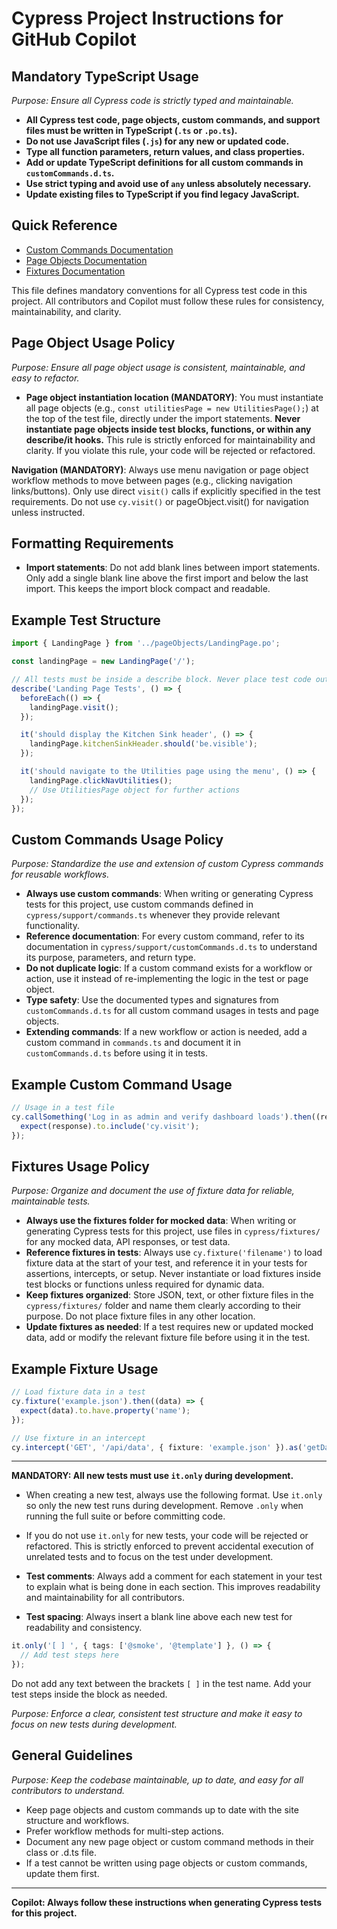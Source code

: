 

# Cypress Project Instructions for GitHub Copilot

## Mandatory TypeScript Usage
*Purpose: Ensure all Cypress code is strictly typed and maintainable.*
- **All Cypress test code, page objects, custom commands, and support files must be written in TypeScript (`.ts` or `.po.ts`).**
- **Do not use JavaScript files (`.js`) for any new or updated code.**
- **Type all function parameters, return values, and class properties.**
- **Add or update TypeScript definitions for all custom commands in `customCommands.d.ts`.**
- **Use strict typing and avoid use of `any` unless absolutely necessary.**
- **Update existing files to TypeScript if you find legacy JavaScript.**

## Quick Reference
- [Custom Commands Documentation](./ai_instructions/custom_commands.md)
- [Page Objects Documentation](./ai_instructions/page_objects.md)
- [Fixtures Documentation](./ai_instructions/fixtures.md)

This file defines mandatory conventions for all Cypress test code in this project. All contributors and Copilot must follow these rules for consistency, maintainability, and clarity.



## Page Object Usage Policy
*Purpose: Ensure all page object usage is consistent, maintainable, and easy to refactor.*
- **Page object instantiation location (MANDATORY)**: You must instantiate all page objects (e.g., `const utilitiesPage = new UtilitiesPage();`) at the top of the test file, directly under the import statements. **Never instantiate page objects inside test blocks, functions, or within any describe/it hooks.** This rule is strictly enforced for maintainability and clarity. If you violate this rule, your code will be rejected or refactored.

**Navigation (MANDATORY)**: Always use menu navigation or page object workflow methods to move between pages (e.g., clicking navigation links/buttons). Only use direct `visit()` calls if explicitly specified in the test requirements. Do not use `cy.visit()` or pageObject.visit() for navigation unless instructed.




## Formatting Requirements
- **Import statements**: Do not add blank lines between import statements. Only add a single blank line above the first import and below the last import. This keeps the import block compact and readable.

## Example Test Structure

```typescript
import { LandingPage } from '../pageObjects/LandingPage.po';

const landingPage = new LandingPage('/');

// All tests must be inside a describe block. Never place test code outside of describe.
describe('Landing Page Tests', () => {
  beforeEach(() => {
    landingPage.visit();
  });

  it('should display the Kitchen Sink header', () => {
    landingPage.kitchenSinkHeader.should('be.visible');
  });

  it('should navigate to the Utilities page using the menu', () => {
    landingPage.clickNavUtilities();
    // Use UtilitiesPage object for further actions
  });
});
```



## Custom Commands Usage Policy
*Purpose: Standardize the use and extension of custom Cypress commands for reusable workflows.*

- **Always use custom commands**: When writing or generating Cypress tests for this project, use custom commands defined in `cypress/support/commands.ts` whenever they provide relevant functionality.
- **Reference documentation**: For every custom command, refer to its documentation in `cypress/support/customCommands.d.ts` to understand its purpose, parameters, and return type.
- **Do not duplicate logic**: If a custom command exists for a workflow or action, use it instead of re-implementing the logic in the test or page object.
- **Type safety**: Use the documented types and signatures from `customCommands.d.ts` for all custom command usages in tests and page objects.
- **Extending commands**: If a new workflow or action is needed, add a custom command in `commands.ts` and document it in `customCommands.d.ts` before using it in tests.

## Example Custom Command Usage


```typescript
// Usage in a test file
cy.callSomething('Log in as admin and verify dashboard loads').then((response) => {
  expect(response).to.include('cy.visit');
});
```




## Fixtures Usage Policy
*Purpose: Organize and document the use of fixture data for reliable, maintainable tests.*
- **Always use the fixtures folder for mocked data**: When writing or generating Cypress tests for this project, use files in `cypress/fixtures/` for any mocked data, API responses, or test data.
- **Reference fixtures in tests**: Always use `cy.fixture('filename')` to load fixture data at the start of your test, and reference it in your tests for assertions, intercepts, or setup. Never instantiate or load fixtures inside test blocks or functions unless required for dynamic data.
- **Keep fixtures organized**: Store JSON, text, or other fixture files in the `cypress/fixtures/` folder and name them clearly according to their purpose. Do not place fixture files in any other location.
- **Update fixtures as needed**: If a test requires new or updated mocked data, add or modify the relevant fixture file before using it in the test.

## Example Fixture Usage

```typescript
// Load fixture data in a test
cy.fixture('example.json').then((data) => {
  expect(data).to.have.property('name');
});

// Use fixture in an intercept
cy.intercept('GET', '/api/data', { fixture: 'example.json' }).as('getData');
```


---
**MANDATORY: All new tests must use `it.only` during development.**

- When creating a new test, always use the following format. Use `it.only` so only the new test runs during development. Remove `.only` when running the full suite or before committing code.
- If you do not use `it.only` for new tests, your code will be rejected or refactored. This is strictly enforced to prevent accidental execution of unrelated tests and to focus on the test under development.

- **Test comments**: Always add a comment for each statement in your test to explain what is being done in each section. This improves readability and maintainability for all contributors.

- **Test spacing**: Always insert a blank line above each new test for readability and consistency.

```typescript
it.only('[ ] ', { tags: ['@smoke', '@template'] }, () => {
  // Add test steps here
});
```

Do not add any text between the brackets `[ ]` in the test name. Add your test steps inside the block as needed.

*Purpose: Enforce a clear, consistent test structure and make it easy to focus on new tests during development.*


## General Guidelines
*Purpose: Keep the codebase maintainable, up to date, and easy for all contributors to understand.*

- Keep page objects and custom commands up to date with the site structure and workflows.
- Prefer workflow methods for multi-step actions.
- Document any new page object or custom command methods in their class or .d.ts file.
- If a test cannot be written using page objects or custom commands, update them first.

---

**Copilot: Always follow these instructions when generating Cypress tests for this project.**
